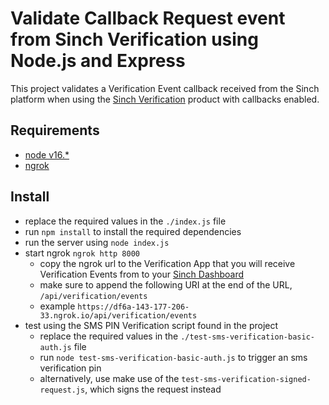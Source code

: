 # Validate Callback Request event from Sinch Verification using Node.js and Express

This project validates a Verification Event callback received from the Sinch platform when using the [Sinch Verification](https://dashboard.sinch.com/verification/overview) product with callbacks enabled.

## Requirements

- [node v16.*](https://nodejs.org/en/)
- [ngrok](https://ngrok.com)

## Install

- replace the required values in the `./index.js` file
- run `npm install` to install the required dependencies
- run the server using `node index.js`
- start ngrok `ngrok http 8000`
    - copy the ngrok url to the Verification App that you will receive Verification Events from to your [Sinch Dashboard](https://dashboard.sinch.com/verification/apps)
    - make sure to append the following URI at the end of the URL, `/api/verification/events`
    - example `https://df6a-143-177-206-33.ngrok.io/api/verification/events`
- test using the SMS PIN Verification script found in the project
    - replace the required values in the `./test-sms-verification-basic-auth.js` file
    - run `node test-sms-verification-basic-auth.js` to trigger an sms verification pin
    - alternatively, use make use of the `test-sms-verification-signed-request.js`, which signs the request instead

